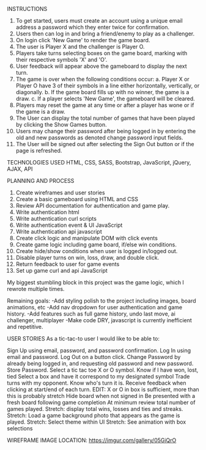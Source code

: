 <!--USER README MANUAL-->
INSTRUCTIONS
1. To get started, users must create an account using a unique email address a
password which they enter twice for confirmation.
2. Users then can log in and bring a friend/enemy to play as a challenger.
3. On login click 'New Game' to render the game board.
4. The user is Player X and the challenger is Player O.
5. Players take turns selecting boxes on the game board, marking with their
respective symbols 'X' and 'O'.
6. User feedback will appear above the gameboard to display the next turn.
7. The game is over when the following conditions occur:
  a. Player X or Player O have 3 of their symbols in a line either horizontally,
  vertically, or diagonally.
  b. If the game board fills up with no winner, the game is a draw.
  c. If a player selects 'New Game', the gameboard will be cleared.
8. Players may reset the game at any time or after a player has wone or if the
game is a draw.
9. The User can display the total number of games that have been played by clicking
the Show Games button.
10. Users may change their password after being logged in by entering the old
and new passwords as denoted change password input fields.
11. The User will be signed out after selecting the Sign Out button or if the page
is refreshed.

TECHNOLOGIES USED
HTML, CSS, SASS, Bootstrap, JavaScript, jQuery, AJAX, API

PLANNING AND PROCESS
1. Create wireframes and user stories
2. Create a basic gameboard using HTML and CSS
3. Review API documentation for authentication and game play.
4. Write authentication html
5. Write authentication curl scripts
6. Write authentication event & UI JavaScript
7. Write authentication api javascript
8. Create click logic and manipulate DOM with click events
9. Create game logic including game board, if/else win conditions.
10. Create hide/show conditions when user is logged in/logged out.
11. Disable player turns on win, loss, draw, and double click.
12. Return feedback to user for game events
13. Set up game curl and api JavaScript

My biggest stumbling block in this project was the game logic, which I rewrote
multiple times.

Remaining goals:
-Add styling polish to the project including images, board animations, etc
-Add nav dropdown for user authentication and game history.
-Add features such as full game history, undo last move, ai challenger, multiplayer
-Make code DRY, javascript is currently inefficient and repetitive.

USER STORIES
As a tic-tac-to user I would like to be able to:

Sign Up using email, password, and password confirmation.
Log In using email and password.
Log Out on a button click.
Change Password by already being logged in, and requesting old password and new password.
Store Password.
Select a tic tac toe X or O symbol.
Know if I have won, lost, tied
Select a box and have it correspond to my designated symbol
Trade turns with my opponent.
Know who's turn it is.
Receive feedback when clicking at start/end of each turn.
EDIT: X or O in box is sufficient, more than this is probably stretch
Hide board when not signed in
Be presented with a fresh board following game completion
At minimum review total number of games played.
Stretch: display total wins, losses and ties and streaks.
Stretch: Load a game background photo that appears as the game is played.
Stretch: Select theme within UI
Stretch: See animation with box selections

WIREFRAME IMAGE LOCATION: https://imgur.com/gallery/05GiQrO
